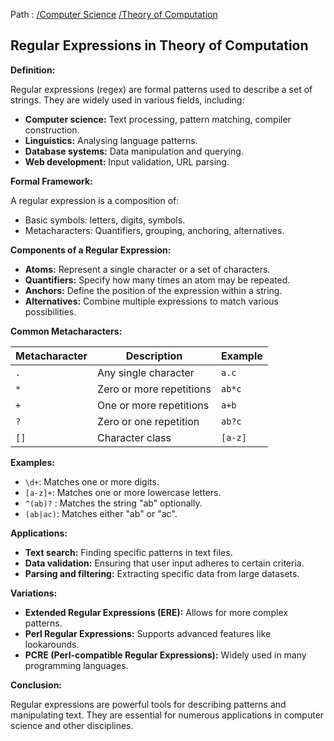 Path : [/Computer Science](<..\..\index.md>) [/Theory of Computation](<..\index.md>)
## Regular Expressions in Theory of Computation

**Definition:**

Regular expressions (regex) are formal patterns used to describe a set of strings. They are widely used in various fields, including:

- **Computer science:** Text processing, pattern matching, compiler construction.
- **Linguistics:** Analysing language patterns.
- **Database systems:** Data manipulation and querying.
- **Web development:** Input validation, URL parsing.


**Formal Framework:**

A regular expression is a composition of:

- Basic symbols: letters, digits, symbols.
- Metacharacters: Quantifiers, grouping, anchoring, alternatives.


**Components of a Regular Expression:**

- **Atoms:** Represent a single character or a set of characters.
- **Quantifiers:** Specify how many times an atom may be repeated.
- **Anchors:** Define the position of the expression within a string.
- **Alternatives:** Combine multiple expressions to match various possibilities.


**Common Metacharacters:**

| Metacharacter | Description | Example |
|---|---|---|
| `.` | Any single character | `a.c` | Matches "abc", "aac", "acx" |
| `*` | Zero or more repetitions | `ab*c` | Matches "abc", "abbc", "ab" |
| `+` | One or more repetitions | `a+b` | Matches "abb", "aabbc", "a" |
| `?` | Zero or one repetition | `ab?c` | Matches "abc", "ac" |
| `[]` | Character class | `[a-z]` | Matches any lowercase letter |


**Examples:**

- `\d+`: Matches one or more digits.
- `[a-z]+`: Matches one or more lowercase letters.
- `^(ab)?` : Matches the string "ab" optionally.
- `(ab|ac)`: Matches either "ab" or "ac".


**Applications:**

- **Text search:** Finding specific patterns in text files.
- **Data validation:** Ensuring that user input adheres to certain criteria.
- **Parsing and filtering:** Extracting specific data from large datasets.


**Variations:**

- **Extended Regular Expressions (ERE):** Allows for more complex patterns.
- **Perl Regular Expressions:** Supports advanced features like lookarounds.
- **PCRE (Perl-compatible Regular Expressions):** Widely used in many programming languages.


**Conclusion:**

Regular expressions are powerful tools for describing patterns and manipulating text. They are essential for numerous applications in computer science and other disciplines.
